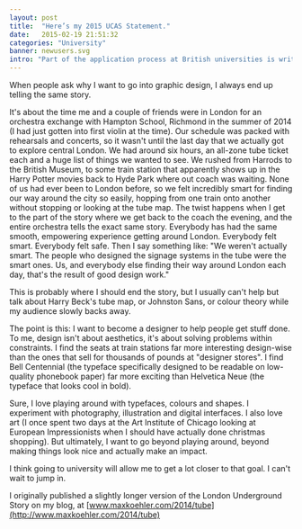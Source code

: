 ```yaml
---
layout: post
title:  "Here’s my 2015 UCAS Statement."
date:   2015-02-19 21:51:32
categories: "University"
banner: newusers.svg
intro: "Part of the application process at British universities is writing a statement where you explain why you’ve choosen your particular courses. Here’s mine."
---
```


When people ask why I want to go into graphic design, I always end up telling the same story.

It's about the time me and a couple of friends were in London for an orchestra exchange with Hampton School, Richmond in the summer of 2014 (I had just gotten into first violin at the time). Our schedule was packed with rehearsals and concerts, so it wasn't until the last day that we actually got to explore central London. We had around six hours, an all-zone tube ticket each and a huge list of things we wanted to see.
We rushed from Harrods to the British Museum, to some train station that apparently shows up in the Harry Potter movies back to Hyde Park where out coach was waiting. None of us had ever been to London before, so we felt incredibly smart for finding our way around the city so easily, hopping from one train onto another without stopping or looking at the tube map.
The twist happens when I get to the part of the story where we get back to the coach the evening, and the entire orchestra tells the exact same story. Everybody has had the same smooth, empowering experience getting around London. Everybody felt smart. Everybody felt safe. Then I say something like: "We weren't actually smart. The people who designed the signage systems in the tube were the smart ones. Us, and everybody else finding their way around London each day, that's the result of good design work."

This is probably where I should end the story, but I usually can't help but talk about Harry Beck's tube map, or Johnston Sans, or colour theory while my audience slowly backs away.

The point is this: I want to become a designer to help people get stuff done. To me, design isn't about aesthetics, it's about solving problems within constraints. I find the seats at train stations far more interesting design-wise than the ones that sell for thousands of pounds at "designer stores". I find Bell Centennial (the typeface specifically designed to be readable on low-quality phonebook paper) far more exciting than Helvetica Neue (the typeface that looks cool in bold).

Sure, I love playing around with typefaces, colours and shapes. I experiment with photography, illustration and digital interfaces. I also love art (I once spent two days at the Art Institute of Chicago looking at European Impressionists when I should have actually done christmas shopping). But ultimately, I want to go beyond playing around, beyond making things look nice and actually make an impact.

I think going to university will allow me to get a lot closer to that goal. I can't wait to jump in.

I originally published a slightly longer version of the London Underground Story on my blog, at [www.maxkoehler.com/2014/tube](http://www.maxkoehler.com/2014/tube)